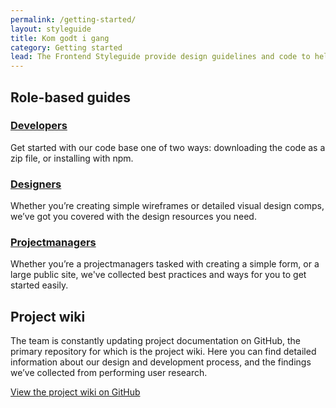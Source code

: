 ```yaml
---
permalink: /getting-started/
layout: styleguide
title: Kom godt i gang
category: Getting started
lead: The Frontend Styleguide provide design guidelines and code to help you quickly create trustworthy, accessible, and consistent digital government services.
---
```


## Role-based guides

<div class="usa-grid-full">
  <div class="usa-width-one-third">
    <h3>
      <a href="{{ site.baseurl }}/getting-started/developers/">Developers</a>
    </h3>
    <p>Get started with our code base one of two ways: downloading the code as a zip file, or installing with npm.</p>
  </div>
  <div class="usa-width-one-third">
    <h3>
      <a href="{{ site.baseurl }}/getting-started/designers/">Designers</a>
    </h3>
    <p>Whether you’re creating simple wireframes or detailed visual design comps, we’ve got you covered with the design resources you need.</p>
  </div>
  <div class="usa-width-one-third">
    <h3>
      <a href="{{ site.baseurl }}/getting-started/projectmanagers/">Projectmanagers</a>
    </h3>
    <p>Whether you’re a projectmanagers tasked with creating a simple form, or a large public site, we've collected best practices and ways for you to get started easily.</p>
  </div>
</div>


## Project wiki

The team is constantly updating project documentation on GitHub, the primary
repository for which is the project wiki. Here you can find detailed
information about our design and development process, and the findings we’ve
collected from performing user research.

<a href="https://github.com/18F/web-design-standards/wiki" class="usa-button">View the project wiki on GitHub</a>
